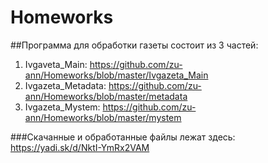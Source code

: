# Homeworks

##Программа для обработки газеты состоит из 3 частей:

1. Ivgaveta_Main: https://github.com/zu-ann/Homeworks/blob/master/Ivgazeta_Main
2. Ivgazeta_Metadata: https://github.com/zu-ann/Homeworks/blob/master/metadata
3. Ivgazeta_Mystem: https://github.com/zu-ann/Homeworks/blob/master/mystem

###Cкачанные и обработанные файлы лежат здесь: https://yadi.sk/d/NktI-YmRx2VAM
